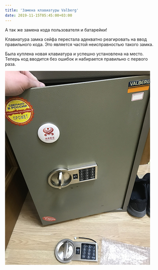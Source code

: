 ```yaml
---
title: 'Замена клавиатуры Valberg'
date: 2019-11-15T05:45:00+03:00
---
```


А так же замена кода пользователя и батарейки! 

Клавиатура замка сейфа перестала адекватно реагировать на ввод правильного кода. Это является частой неисправностью такого замка. 

Была куплена новая клавиатура и успешно установлена на место. Теперь код вводится без ошибок и набирается правильно с первого раза.

![](SCL806-QSsE.jpg)
